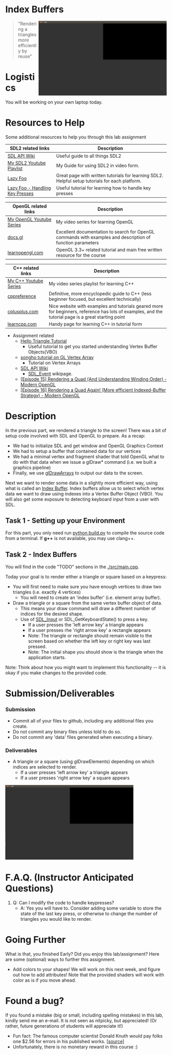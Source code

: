 # Index Buffers

<img align="right" src="./media/lab.png" width="400px" alt="picture">

> "Rendering a triangles more efficiently by reuse"

# Logistics

You will be working on your own laptop today.

# Resources to Help

Some additional resources to help you through this lab assignment

| SDL2 related links                                    | Description                       |
| --------------------------------------------------    | --------------------------------- |
| [SDL API Wiki](https://wiki.libsdl.org/APIByCategory) | Useful guide to all things SDL2   |
| [My SDL2 Youtube Playlist](https://www.youtube.com/playlist?list=PLvv0ScY6vfd-p1gSnbQhY7vMe2rng0IL0) | My Guide for using SDL2 in video form.   |
| [Lazy Foo](http://lazyfoo.net/tutorials/SDL/)         | Great page with written tutorials for learning SDL2. Helpful setup tutorials for each platform. |
| [Lazy Foo - Handling Key Presses](https://lazyfoo.net/tutorials/SDL/04_key_presses/index.php) | Useful tutorial for learning how to handle key presses | 

| OpenGL related links                                | Description                       |
| --------------------------------------------------  | --------------------------------- |
| [My OpenGL Youtube Series](https://www.youtube.com/playlist?list=PLvv0ScY6vfd9zlZkIIqGDeG5TUWswkMox) | My video series for learning OpenGL |
| [docs.gl](http://docs.gl)                           | Excellent documentation to search for OpenGL commands with examples and description of function parameters   |
| [learnopengl.com](https://learnopengl.com)          | OpenGL 3.3+ related tutorial and main free written resource for the course   |


| C++ related links                                   | Description                       |
| --------------------------------------------------  | --------------------------------- |
| [My C++ Youtube Series](https://www.youtube.com/playlist?list=PLvv0ScY6vfd8j-tlhYVPYgiIyXduu6m-L) | My video series playlist for learning C++ |
| [cppreference](https://en.cppreference.com/w/)      | Definitive, more encyclopedic guide to C++ (less beginner focused, but excellent technically) |
| [cplusplus.com](http://www.cplusplus.com)           | Nice website with examples and tutorials geared more for beginners, reference has lots of examples, and the tutorial page is a great starting point |
| [learncpp.com](https://www.learncpp.com/)           | Handy page for learning C++ in tutorial form   |


- Assignment related 
	- [Hello Triangle Tutorial](https://learnopengl.com/Getting-started/Hello-Triangle)
		- Useful tutorial to get you started understanding Vertex Buffer Objects(VBO)
	- [songho tutorial on GL Vertex Array](http://www.songho.ca/opengl/gl_vertexarray.html)
	  - Tutorial on Vertex Arrays
	- [SDL API Wiki](https://wiki.libsdl.org/CategoryAPI)
	  - [SDL_Event](https://wiki.libsdl.org/SDL_Event) wikipage.
   - [[Episode 15] Rendering a Quad (And Understanding Winding Order) - Modern OpenGL](https://www.youtube.com/watch?v=QjmPjT-Iheg&list=PLvv0ScY6vfd9zlZkIIqGDeG5TUWswkMox&index=16)
   - [[Episode 16] Rendering a Quad Again! (More efficient Indexed-Buffer Strategy) - Modern OpenGL](https://www.youtube.com/watch?v=JUBBGRuf1CM&list=PLvv0ScY6vfd9zlZkIIqGDeG5TUWswkMox&index=17)

# Description

In the previous part, we rendered a triangle to the screen! There was a bit of setup code involved with SDL and OpenGL to prepare. As a recap:

* We had to initialize SDL and get window and OpenGL Graphics Context
* We had to setup a buffer that contained data for our vertices
* We had a minimal vertex and fragment shader that told OpenGL what to do with that data when we issue a glDraw* command (i.e. we built a graphics pipeline)
* Finally, we use [glDrawArrays](http://docs.gl/gl3/glDrawArrays) to output our data to the screen.

Next we want to render some data in a slightly more efficient way, using what is called an [Index Buffer](https://openglbook.com/chapter-3-index-buffer-objects-and-primitive-types.html). Index buffers allow us to select which vertex data we want to draw using indexes into a Vertex Buffer Object (VBO). You will also get some exposure to detecting keyboard input from a user with SDL.

## Task 1 - Setting up your Environment

For this part, you only need run [python build.py](./build.py) to compile the source code from a terminal. If **g++** is not available, you may use clang++.

## Task 2 - Index Buffers

You will find in the code "TODO" sections in the [./src/main.cpp](./src/main.cpp).

Today your goal is to render either a triangle or square based on a keypress:

- You will first need to make sure you have enough vertices to draw two triangles (i.e. exactly 4 vertices)
	- You will need to create an 'index buffer' (i.e. element array buffer).
- Draw a triangle or a square from the same vertex buffer object of data.
    - This means your draw command will draw a different number of indices for the desired shape.
    - Use of [SDL_Input](https://wiki.libsdl.org/APIByCategory#Input_Events) or SDL_GetKeyboardState() to press a key.
      - If a user presses the 'left arrow key' a triangle appears
      - If a user presses rhe 'right arrow key' a rectangle appears
      - Note: The triangle or rectangle should remain visible to the screen based on whether the left key or right key was last pressed.
      - Note: The initial shape you should show is the triangle when the application starts.

Note: Think about how you might want to implement this functionality -- it is okay if you make changes to the provided code.

# Submission/Deliverables

### Submission

- Commit all of your files to github, including any additional files you create.
- Do not commit any binary files unless told to do so.
- Do not commit any 'data' files generated when executing a binary.

### Deliverables

- A triangle or a square (using glDrawElements) depending on which indices are selected to render.
    - If a user presses 'left arrow key' a triangle appears
    - If a user presses 'right arrow key' a square appears
  
<img align="center" src="./media/lab.png" width="400px" alt="picture">

# F.A.Q. (Instructor Anticipated Questions)

1. Q: Can I modify the code to handle keypresses?
	- A: Yes you will have to. Consider adding some variable to store the state of the last key press, or otherwise to change the number of triangles you would like to render.

# Going Further

What is that, you finished Early? Did you enjoy this lab/assignment? Here are some (optional) ways to further this assignment.

- Add colors to your shapes! We will work on this next week, and figure out how to add attributes! Note that the provided shaders will work with color as is if you move ahead.

# Found a bug?

If you found a mistake (big or small, including spelling mistakes) in this lab, kindly send me an e-mail. It is not seen as nitpicky, but appreciated! (Or rather, future generations of students will appreciate it!)

- Fun fact: The famous computer scientist Donald Knuth would pay folks one $2.56 for errors in his published works. [[source](https://en.wikipedia.org/wiki/Knuth_reward_check)]
- Unfortunately, there is no monetary reward in this course :)
